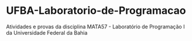 # UFBA-Laboratorio-de-Programacao

Atividades e provas da disciplina MATA57 - Laboratório de Programação I da Universidade Federal da Bahia
